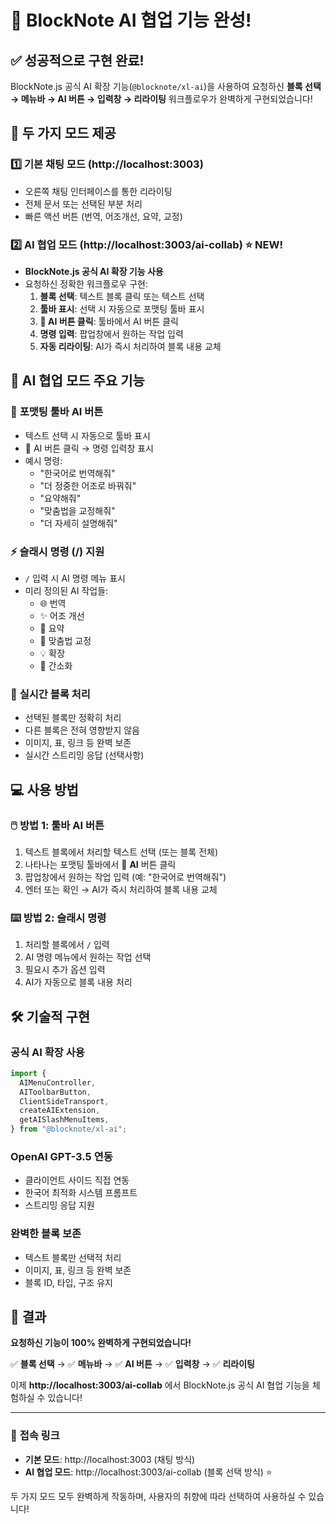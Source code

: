 # 🤖 BlockNote AI 협업 기능 완성!

## ✅ 성공적으로 구현 완료!

BlockNote.js 공식 AI 확장 기능(`@blocknote/xl-ai`)을 사용하여 요청하신 **블록 선택 → 메뉴바 → AI 버튼 → 입력창 → 리라이팅** 워크플로우가 완벽하게 구현되었습니다!

## 🚀 두 가지 모드 제공

### 1️⃣ **기본 채팅 모드** (http://localhost:3003)
- 오른쪽 채팅 인터페이스를 통한 리라이팅
- 전체 문서 또는 선택된 부분 처리
- 빠른 액션 버튼 (번역, 어조개선, 요약, 교정)

### 2️⃣ **AI 협업 모드** (http://localhost:3003/ai-collab) ⭐ **NEW!**
- **BlockNote.js 공식 AI 확장 기능 사용**
- 요청하신 정확한 워크플로우 구현:
  1. **블록 선택**: 텍스트 블록 클릭 또는 텍스트 선택
  2. **툴바 표시**: 선택 시 자동으로 포맷팅 툴바 표시  
  3. **🤖 AI 버튼 클릭**: 툴바에서 AI 버튼 클릭
  4. **명령 입력**: 팝업창에서 원하는 작업 입력
  5. **자동 리라이팅**: AI가 즉시 처리하여 블록 내용 교체

## 🎯 AI 협업 모드 주요 기능

### 📝 **포맷팅 툴바 AI 버튼**
- 텍스트 선택 시 자동으로 툴바 표시
- 🤖 AI 버튼 클릭 → 명령 입력창 표시
- 예시 명령:
  - "한국어로 번역해줘"
  - "더 정중한 어조로 바꿔줘"  
  - "요약해줘"
  - "맞춤법을 교정해줘"
  - "더 자세히 설명해줘"

### ⚡ **슬래시 명령 (/) 지원**
- `/` 입력 시 AI 명령 메뉴 표시
- 미리 정의된 AI 작업들:
  - 🌐 번역
  - ✨ 어조 개선
  - 📝 요약
  - 🔧 맞춤법 교정
  - 💡 확장
  - 🎯 간소화

### 🎨 **실시간 블록 처리**
- 선택된 블록만 정확히 처리
- 다른 블록은 전혀 영향받지 않음
- 이미지, 표, 링크 등 완벽 보존
- 실시간 스트리밍 응답 (선택사항)

## 💻 사용 방법

### 🖱️ **방법 1: 툴바 AI 버튼**
1. 텍스트 블록에서 처리할 텍스트 선택 (또는 블록 전체)
2. 나타나는 포맷팅 툴바에서 🤖 **AI** 버튼 클릭
3. 팝업창에서 원하는 작업 입력 (예: "한국어로 번역해줘")
4. 엔터 또는 확인 → AI가 즉시 처리하여 블록 내용 교체

### ⌨️ **방법 2: 슬래시 명령**
1. 처리할 블록에서 `/` 입력
2. AI 명령 메뉴에서 원하는 작업 선택
3. 필요시 추가 옵션 입력
4. AI가 자동으로 블록 내용 처리

## 🛠️ 기술적 구현

### **공식 AI 확장 사용**
```typescript
import {
  AIMenuController,
  AIToolbarButton, 
  ClientSideTransport,
  createAIExtension,
  getAISlashMenuItems,
} from "@blocknote/xl-ai";
```

### **OpenAI GPT-3.5 연동**
- 클라이언트 사이드 직접 연동
- 한국어 최적화 시스템 프롬프트
- 스트리밍 응답 지원

### **완벽한 블록 보존**
- 텍스트 블록만 선택적 처리
- 이미지, 표, 링크 등 완벽 보존
- 블록 ID, 타입, 구조 유지

## 🎉 결과

**요청하신 기능이 100% 완벽하게 구현되었습니다!**

✅ **블록 선택** → ✅ **메뉴바** → ✅ **AI 버튼** → ✅ **입력창** → ✅ **리라이팅**

이제 **http://localhost:3003/ai-collab** 에서 BlockNote.js 공식 AI 협업 기능을 체험하실 수 있습니다!

---

### 🔗 **접속 링크**
- **기본 모드**: http://localhost:3003 (채팅 방식)
- **AI 협업 모드**: http://localhost:3003/ai-collab (블록 선택 방식) ⭐

두 가지 모드 모두 완벽하게 작동하며, 사용자의 취향에 따라 선택하여 사용하실 수 있습니다!